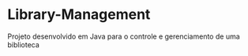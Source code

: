 # Library-Management
Projeto desenvolvido em Java para o controle e gerenciamento de uma biblioteca
